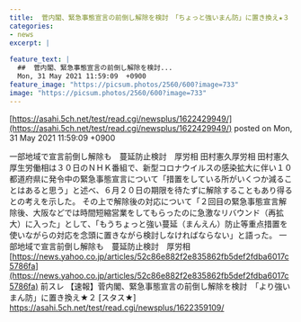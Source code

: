 ```yaml
---
title:  菅内閣、緊急事態宣言の前倒し解除を検討　「ちょっと強いまん防」に置き換え★３  
categories:
- news
excerpt: |
  
feature_text: |
  ##  菅内閣、緊急事態宣言の前倒し解除を検討...
  Mon, 31 May 2021 11:59:09  +0900
feature_image: "https://picsum.photos/2560/600?image=733"
image: "https://picsum.photos/2560/600?image=733"
---
```


[https://asahi.5ch.net/test/read.cgi/newsplus/1622429949/](https://asahi.5ch.net/test/read.cgi/newsplus/1622429949/)
posted on Mon, 31 May 2021 11:59:09  +0900

<!--more-->

一部地域で宣言前倒し解除も　蔓延防止検討　厚労相 田村憲久厚労相 田村憲久厚生労働相は３０日のＮＨＫ番組で、新型コロナウイルスの感染拡大に伴い１０都道府県に発令中の緊急事態宣言について「措置をしている所がいくつか減ることはあると思う」と述べ、６月２０日の期限を待たずに解除することもあり得るとの考えを示した。 その上で解除後の対応について「２回目の緊急事態宣言解除後、大阪などでは時間短縮営業をしてもらったのに急激なリバウンド（再拡大）に入った」として、「もうちょっと強い蔓延（まんえん）防止等重点措置を使いながらの対応を念頭に置きながら検討しなければならない」と語った。 一部地域で宣言前倒し解除も　蔓延防止検討　厚労相 [https://news.yahoo.co.jp/articles/52c86e882f2e835862fb5def2fdba6017c5786fa](https://news.yahoo.co.jp/articles/52c86e882f2e835862fb5def2fdba6017c5786fa) 前スレ 【速報】菅内閣、緊急事態宣言の前倒し解除を検討　「より強いまん防」に置き換え★２ [スタス★] https://asahi.5ch.net/test/read.cgi/newsplus/1622359109/
